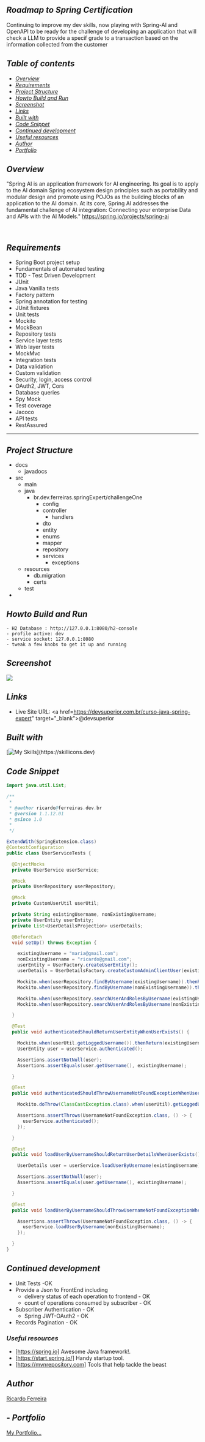 ## _Roadmap to Spring Certification_ <br />

Continuing to improve my dev skills, now playing with Spring-AI and OpenAPI to be ready for the challenge of developing
an application that will check a LLM to provide a specif grade to a transaction based on the information collected from the customer

## _Table of contents_

- [_Overview_](#overview)
- [_Requirements_](#requirements)
- [_Project Structure_](#requirements)
- [_Howto Build and Run_](#requirements)
- [_Screenshot_](#screenshot)
- [_Links_](...)
- [_Built with_](#built-with)
- [_Code Snippet_](#requirements)
- [_Continued development_](#continued-development)
- [_Useful resources_](#useful-resources)
- [_Author_](#requirements)
- [_Portfolio_](#requirements)

## _Overview_

"Spring AI is an application framework for AI engineering. Its goal is to apply to the AI domain Spring ecosystem design principles such as portability and modular design and 
promote using POJOs as the building blocks of an application to the AI domain.
At its core, Spring AI addresses the fundamental challenge of AI integration: 
Connecting your enterprise Data and APIs with the AI Models." https://spring.io/projects/spring-ai

<br />

## _Requirements_

- Spring Boot project setup
- Fundamentals of automated testing
- TDD - Test Driven Development
- JUnit
- Java Vanilla tests
- Factory pattern
- Spring annotation for testing
- JUnit fixtures
- Unit tests
- Mockito
- MockBean
- Repository tests
- Service layer tests
- Web layer tests
- MockMvc
- Integration tests
- Data validation
- Custom validation
- Security, login, access control
- OAuth2, JWT, Cors
- Database queries
- Spy Mock
- Test coverage
- Jacoco
- API tests
- RestAssured
<hr />

## _Project Structure_

- docs
    - javadocs
- src
    - main
    - java
        - br.dev.ferreiras.springExpert/challengeOne
            - config
            - controller
                - handlers
            - dto
            - entity
            - enums
            - mapper
            - repository
            - services
                - exceptions
    - resources
        - db.migration
        - certs
    - test
-

## _Howto Build and Run_

  ```
  - H2 Database : http://127.0.0.1:8080/h2-console
  - profile active: dev
  - service socket: 127.0.0.1:8080
  - tweak a few knobs to get it up and running
  
```

## _Screenshot_

[![](./springExpert.webp)]()

## _Links_

- Live Site URL: <a href=https://devsuperior.com.br/curso-java-spring-expert" target="_blank">@devsuperior</a>

## _Built with_

[![My Skills](https://skillicons.dev/icons?i=java,spring,maven,postgres,redhat,idea,git,github,)](https://skillicons.dev)

## _Code Snippet_

```java
import java.util.List;

/**
 *
 * @author ricardo@ferreiras.dev.br
 * @version 1.1.12.01
 * @since 1.0
 *
 */

ExtendWith(SpringExtension.class)
@ContextConfiguration
public class UserServiceTests {

  @InjectMocks
  private UserService userService;

  @Mock
  private UserRepository userRepository;

  @Mock
  private CustomUserUtil userUtil;

  private String existingUsername, nonExistingUsername;
  private UserEntity userEntity;
  private List<UserDetailsProjection> userDetails;

  @BeforeEach
  void setUp() throws Exception {

    existingUsername = "maria@gmail.com";
    nonExistingUsername = "ricardo@gmail.com";
    userEntity = UserFactory.createUserEntity();
    userDetails = UserDetailsFactory.createCustomAdminClientUser(existingUsername);

    Mockito.when(userRepository.findByUsername(existingUsername)).thenReturn(Optional.of(userEntity));
    Mockito.when(userRepository.findByUsername(nonExistingUsername)).thenThrow(UsernameNotFoundException.class);

    Mockito.when(userRepository.searchUserAndRolesByUsername(existingUsername)).thenReturn(userDetails);
    Mockito.when(userRepository.searchUserAndRolesByUsername(nonExistingUsername)).thenReturn(new ArrayList<>());

  }

  @Test
  public void authenticatedShouldReturnUserEntityWhenUserExists() {

    Mockito.when(userUtil.getLoggedUsername()).thenReturn(existingUsername);
    UserEntity user = userService.authenticated();

    Assertions.assertNotNull(user);
    Assertions.assertEquals(user.getUsername(), existingUsername);

  }

  @Test
  public void authenticatedShouldThrowUsernameNotFoundExceptionWhenUserDoesNotExists() {

    Mockito.doThrow(ClassCastException.class).when(userUtil).getLoggedUsername();

    Assertions.assertThrows(UsernameNotFoundException.class, () -> {
      userService.authenticated();
    });

  }

  @Test
  public void loadUserByUsernameShouldReturnUserDetailsWhenUserExists() {

    UserDetails user = userService.loadUserByUsername(existingUsername);

    Assertions.assertNotNull(user);
    Assertions.assertEquals(user.getUsername(), existingUsername);

  }

  @Test
  public void loadUserByUsernameShouldThrowUsernameNotFoundExceptionWhenUserDoesNotExists() {

    Assertions.assertThrows(UsernameNotFoundException.class, () -> {
      userService.loadUserByUsername(nonExistingUsername);
    });

  }
}

``` 

## _Continued development_

- Unit Tests -OK
- Provide a Json to FrontEnd including
    - delivery status of each operation to frontend - OK
    - count of operations consumed by subscriber - OK
- Subscriber Authentication - OK
    - Spring JWT-OAuth2 - OK
- Records Pagination - OK

### _Useful resources_

- [https://spring.io] Awesome Java framework!.
- [https://start.spring.io/]  Handy startup tool.
- [https://mvnrepository.com] Tools that help tackle the beast

## _Author_

<a href="mailto:ricardo@ferreiras.dev.br">Ricardo Ferreira</a>

## - _Portfolio_

<a href="https://www.ferreiras.dev.br" target="_blank">My Portfolio...</a>

